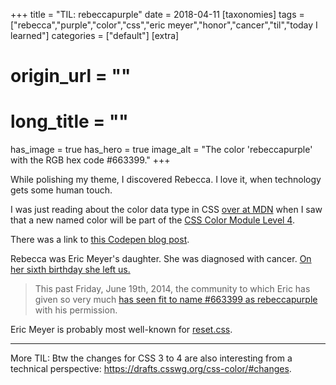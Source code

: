 +++
title = "TIL: rebeccapurple"
date = 2018-04-11
[taxonomies]
tags = ["rebecca","purple","color","css","eric meyer","honor","cancer","til","today I learned"]
categories = ["default"]
[extra]
# origin_url = ""
# long_title = ""
has_image = true
has_hero = true
image_alt = "The color 'rebeccapurple' with the RGB hex code #663399."
+++

While polishing my theme, I discovered Rebecca. I love it, when technology gets some human touch.

<!-- more -->

I was just reading about the color data type in CSS [over at MDN](https://developer.mozilla.org/en-US/docs/Web/CSS/color_value) when I saw that a new named color will be part of the [CSS Color Module Level 4](https://drafts.csswg.org/css-color/).

There was a link to [this Codepen blog post](https://codepen.io/trezy/post/honoring-a-great-man).

Rebecca was Eric Meyer's daughter. She was diagnosed with cancer. [On her sixth birthday she left us.](https://meyerweb.com/eric/thoughts/2014/06/09/in-memoriam-2/)

> This past Friday, June 19th, 2014, the community to which Eric has given so very much [has seen fit to name #663399 as rebeccapurple](https://lists.w3.org/Archives/Public/www-style/2014Jun/0312.html) with his permission.

Eric Meyer is probably most well-known for [reset.css](https://meyerweb.com/eric/tools/css/reset/).

---

More TIL: Btw the changes for CSS 3 to 4 are also interesting from a technical perspective: <https://drafts.csswg.org/css-color/#changes>.
